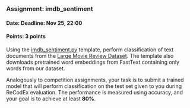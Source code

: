 ### Assignment: imdb_sentiment
#### Date: Deadline: Nov 25, 22:00
#### Points: 3 points

Using the [imdb_sentiment.py](https://github.com/ufal/npfl129/tree/master/labs/06/imdb_sentiment.py)
template, perform classification of text documents from the
[Large Movie Review Dataset](http://ai.stanford.edu/~amaas/data/sentiment/).
The template also downloads pretrained word embeddings from FastText
containing only words from our dataset.

Analogously to competition assignments, your task is to submit a trained model
that will perform classification on the test set given to you during
ReCodEx evaluation. The performance is measured using accuracy, and your goal
is to achieve at least **80%**.
